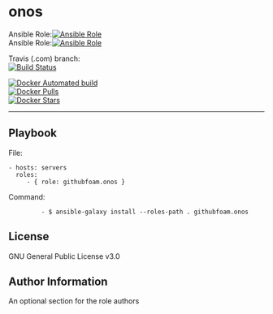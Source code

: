 onos
=========

Ansible Role:[![Ansible Role](https://img.shields.io/ansible/role/d/32881.svg?style=plastic)](https://galaxy.ansible.com/githubfoam/onos)  
Ansible Role:[![Ansible Role](https://img.shields.io/ansible/role/32881.svg)](https://galaxy.ansible.com/githubfoam/onos)   

Travis (.com) branch:  
[![Build Status](https://travis-ci.com/githubfoam/ansible-role-onos.svg?branch=badges)](https://travis-ci.com/githubfoam/ansible-role-onos)  

[![Docker Automated build](https://img.shields.io/docker/automated/dockerfoam/onos.svg?style=plastic)](https://hub.docker.com/r/dockerfoam/onos/)  
[![Docker Pulls](https://img.shields.io/docker/pulls/dockerfoam/onos.svg?style=plastic)](https://hub.docker.com/r/dockerfoam/onos/)  
[![Docker Stars](https://img.shields.io/docker/stars/dockerfoam/onos.svg?style=plastic)](https://hub.docker.com/r/dockerfoam/onos/)

----------------

Playbook
----------------


File:

    - hosts: servers
      roles:
         - { role: githubfoam.onos }

Command:

             - $ ansible-galaxy install --roles-path . githubfoam.onos


License
-------

GNU General Public License v3.0

Author Information
------------------

An optional section for the role authors
